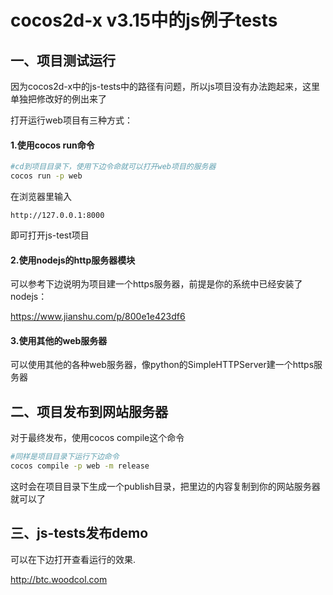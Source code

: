 # cocos2d-x v3.15中的js例子tests

## 一、项目测试运行
因为cocos2d-x中的js-tests中的路径有问题，所以js项目没有办法跑起来，这里单独把修改好的例出来了

打开运行web项目有三种方式：

#### 1.使用cocos run命令

``` bash
#cd到项目目录下，使用下边令命就可以打开web项目的服务器
cocos run -p web
```

在浏览器里输入
```
http://127.0.0.1:8000
```
即可打开js-test项目

#### 2.使用nodejs的http服务器模块

可以参考下边说明为项目建一个https服务器，前提是你的系统中已经安装了nodejs：

https://www.jianshu.com/p/800e1e423df6

#### 3.使用其他的web服务器

可以使用其他的各种web服务器，像python的SimpleHTTPServer建一个https服务器

## 二、项目发布到网站服务器

对于最终发布，使用cocos compile这个命令

```bash
#同样是项目目录下运行下边命令
cocos compile -p web -m release
```

这时会在项目目录下生成一个publish目录，把里边的内容复制到你的网站服务器就可以了

## 三、js-tests发布demo

可以在下边打开查看运行的效果.

http://btc.woodcol.com